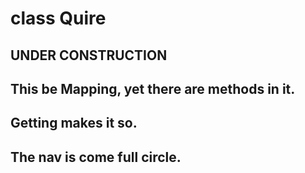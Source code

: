 # class Quire

## UNDER CONSTRUCTION

## This be Mapping, yet there are methods in it.
## Getting makes it so.
## The nav is come full circle.
